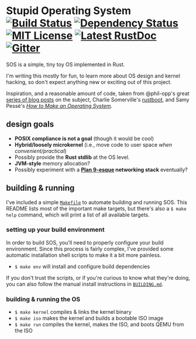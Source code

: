 # Stupid Operating System [![Build Status](https://travis-ci.org/hawkw/sos-kernel.svg?branch=master)](https://travis-ci.org/hawkw/sos-kernel) [![Dependency Status](https://dependencyci.com/github/hawkw/sos-kernel/badge)](https://dependencyci.com/github/hawkw/sos-kernel) [![MIT License](https://img.shields.io/badge/license-MIT-blue.svg?style=flat)](https://github.com/hawkw/sos-kernel/LICENSE-MIT) [![Latest RustDoc](https://img.shields.io/badge/rustdoc-latest-orange.svg)](http://www.elizas.website/sos-kernel/sos_kernel/index.html) [![Gitter](https://img.shields.io/gitter/room/sos-os/sos-os.svg)](https://gitter.im/sos-os)

SOS is a simple, tiny toy OS implemented in Rust.

I'm writing this mostly for fun, to learn more about OS design and kernel hacking, so don't expect anything new or exciting out of this project.

Inspiration, and a reasonable amount of code, taken from @phil-opp's great [series of blog posts](http://os.phil-opp.com) on the subject, Charlie Somerville's [rustboot](https://github.com/charliesome/rustboot), and Samy Pessé's [_How to Make an Operating System_](https://www.gitbook.com/book/samypesse/how-to-create-an-operating-system/details).

design goals
------------

 + **POSIX compliance is not a goal** (though it would be cool)
 + **Hybrid/loosely microkernel** (i.e., move code to user space *when convenient/practical*)
 + Possibly provide the **Rust stdlib** at the OS level.
 + **JVM-style** memory allocation?
 + Possibly experiment with a **[Plan 9-esque](https://en.wikipedia.org/wiki/9P_(protocol)) networking stack** eventually?


building & running
------------------

I've included a simple [`Makefile`](Makefile) to automate building and running SOS. This README lists most of the important make targets, but there's also a `$ make help` command, which will print a list of all available targets.

### setting up your build environment
In order to build SOS, you'll need to properly configure your build environment. Since this process is fairly complex, I've provided some automatic installation shell scripts to make it a bit more painless.

+ `$ make env` will install and configure build dependencies

If you don't trust the scripts, or if you're curious to know what they're doing, you can also follow the manual install instructions in [`BUILDING.md`](BUILDING.md).

### building & running the OS
  + `$ make kernel` compiles & links the kernel binary
  + `$ make iso` makes the kernel and builds a bootable ISO image
  + `$ make run` compiles the kernel, makes the ISO, and boots QEMU from the ISO
